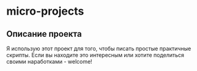 # micro-projects

## Описание проекта
Я использую этот проект для того, чтобы писать простые практичные скрипты. Если вы находите это интересным или хотите поделиться своими наработками - welcome!